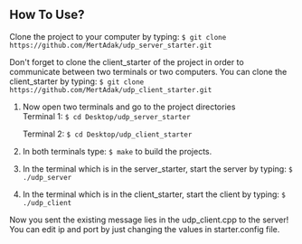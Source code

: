 ## How To Use?
Clone the project to your computer by typing:
```$ git clone https://github.com/MertAdak/udp_server_starter.git```

Don't forget to clone the client_starter of the project in order to communicate between two terminals or two computers.
You can clone the client_starter by typing:
```$ git clone https://github.com/MertAdak/udp_client_starter.git```

1) Now open two terminals and go to the project directories             
      Terminal 1: ```$ cd Desktop/udp_server_starter```
     
      Terminal 2: ```$ cd Desktop/udp_client_starter```
                   
2) In both terminals type: ```$ make``` to build the projects.

3) In the terminal which is in the server_starter, start the server by typing: ```$ ./udp_server```

4) In the terminal which is in the client_starter, start the client by typing: ```$ ./udp_client```

Now you sent the existing message lies in the udp_client.cpp to the server! You can edit ip and port by just changing the values in starter.config file.
